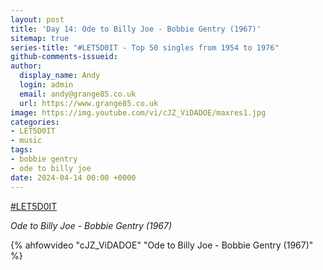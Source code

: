 ```yaml
---
layout: post
title: 'Day 14: Ode to Billy Joe - Bobbie Gentry (1967)'
sitemap: true
series-title: "#LET5D0IT - Top 50 singles from 1954 to 1976"
github-comments-issueid:
author:
  display_name: Andy
  login: admin
  email: andy@grange85.co.uk
  url: https://www.grange85.co.uk
image: https://img.youtube.com/vi/cJZ_ViDADOE/maxres1.jpg
categories:
- LET5D0IT
- music
tags:
- bobbie gentry
- ode to billy joe
date: 2024-04-14 00:00 +0000
---
```

[#LET5D0IT](https://bsky.app/profile/let5d0it.bsky.social)

_Ode to Billy Joe - Bobbie Gentry (1967)_  

{% ahfowvideo "cJZ_ViDADOE" "Ode to Billy Joe - Bobbie Gentry (1967)" %}

